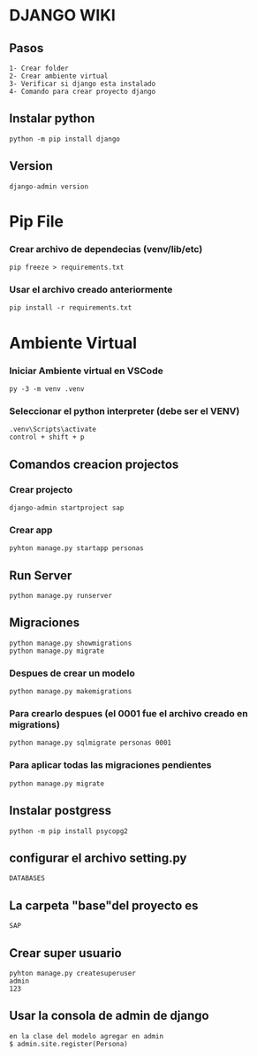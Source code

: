# DJANGO WIKI

## Pasos
```
1- Crear folder
2- Crear ambiente virtual
3- Verificar si django esta instalado
4- Comando para crear proyecto django 
```

##  Instalar python
```
python -m pip install django
```

##  Version
```
django-admin version    
```
# Pip File
###  Crear archivo de dependecias (venv/lib/etc)
```
pip freeze > requirements.txt
```

###  Usar el archivo creado anteriormente 
```
pip install -r requirements.txt
```

# Ambiente Virtual
###  Iniciar Ambiente virtual en VSCode
```
py -3 -m venv .venv 
```

###  Seleccionar el python interpreter (debe ser el VENV)
```
.venv\Scripts\activate
control + shift + p
```
## Comandos creacion projectos
### Crear projecto
```
django-admin startproject sap  
```

###  Crear app
```
pyhton manage.py startapp personas
```
##  Run Server
```
python manage.py runserver
```

##  Migraciones
```
python manage.py showmigrations
python manage.py migrate
```
### Despues de crear un modelo
```
python manage.py makemigrations 
```
### Para crearlo despues (el 0001 fue el archivo creado en migrations)
```
python manage.py sqlmigrate personas 0001
```
### Para aplicar todas las migraciones pendientes
```
python manage.py migrate
```

##  Instalar postgress
```
python -m pip install psycopg2  
```

##  configurar el archivo setting.py
```
DATABASES
```

##  La carpeta "base"del proyecto es
```
SAP
```

##  Crear super usuario
```
pyhton manage.py createsuperuser
admin
123
```

##  Usar la consola de admin de django
```
en la clase del modelo agregar en admin
$ admin.site.register(Persona)
```
